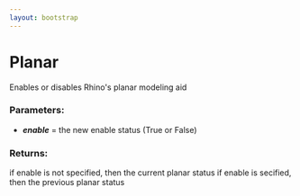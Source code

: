 ```yaml
---
layout: bootstrap
---
```


# Planar

Enables or disables Rhino's planar modeling aid
          

### Parameters:

- ***enable*** = the new enable status (True or False)
        

### Returns:


if enable is not specified, then the current planar status
if enable is secified, then the previous planar status
        



